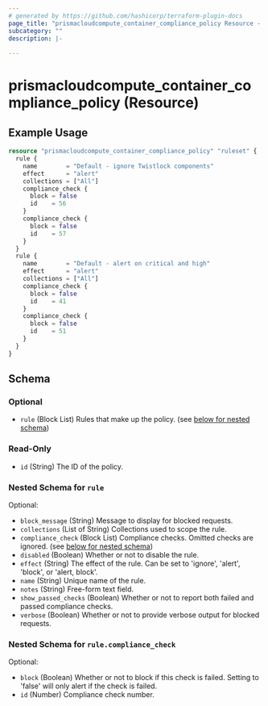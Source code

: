 ```yaml
---
# generated by https://github.com/hashicorp/terraform-plugin-docs
page_title: "prismacloudcompute_container_compliance_policy Resource - terraform-provider-prismacloudcompute"
subcategory: ""
description: |-
  
---
```


# prismacloudcompute_container_compliance_policy (Resource)



## Example Usage

```terraform
resource "prismacloudcompute_container_compliance_policy" "ruleset" {
  rule {
    name        = "Default - ignore Twistlock components"
    effect      = "alert"
    collections = ["All"]
    compliance_check {
      block = false
      id    = 56
    }
    compliance_check {
      block = false
      id    = 57
    }
  }
  rule {
    name        = "Default - alert on critical and high"
    effect      = "alert"
    collections = ["All"]
    compliance_check {
      block = false
      id    = 41
    }
    compliance_check {
      block = false
      id    = 51
    }
  }
}
```

<!-- schema generated by tfplugindocs -->
## Schema

### Optional

- `rule` (Block List) Rules that make up the policy. (see [below for nested schema](#nestedblock--rule))

### Read-Only

- `id` (String) The ID of the policy.

<a id="nestedblock--rule"></a>
### Nested Schema for `rule`

Optional:

- `block_message` (String) Message to display for blocked requests.
- `collections` (List of String) Collections used to scope the rule.
- `compliance_check` (Block List) Compliance checks. Omitted checks are ignored. (see [below for nested schema](#nestedblock--rule--compliance_check))
- `disabled` (Boolean) Whether or not to disable the rule.
- `effect` (String) The effect of the rule. Can be set to 'ignore', 'alert', 'block', or 'alert, block'.
- `name` (String) Unique name of the rule.
- `notes` (String) Free-form text field.
- `show_passed_checks` (Boolean) Whether or not to report both failed and passed compliance checks.
- `verbose` (Boolean) Whether or not to provide verbose output for blocked requests.

<a id="nestedblock--rule--compliance_check"></a>
### Nested Schema for `rule.compliance_check`

Optional:

- `block` (Boolean) Whether or not to block if this check is failed. Setting to 'false' will only alert if the check is failed.
- `id` (Number) Compliance check number.


